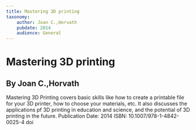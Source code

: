 ```yaml
---
title: Mastering 3D printing
taxonomy:
	author: Joan C.,Horvath
	pubdate: 2014
	audience: General
---
```

# Mastering 3D printing
## By Joan C.,Horvath

Mastering 3D Printing covers basic skills like how to create a printable file for your 3D printer, how to choose your materials, etc.  It also discusses the applications pf 3D printing in education and science, and the potential of 3D printing in the future. 
Publication Date: 2014
ISBN: 10.1007/978-1-4842-0025-4 doi